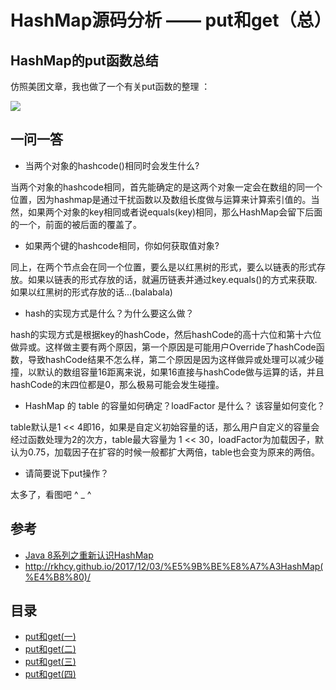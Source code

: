 # HashMap源码分析 —— put和get（总）

## HashMap的put函数总结

仿照美团文章，我也做了一个有关put函数的整理 ：

![](http://zhangzhaolin.oss-cn-beijing.aliyuncs.com/18-7-27/13348411.jpg)

## 一问一答

- 当两个对象的hashcode()相同时会发生什么?

当两个对象的hashcode相同，首先能确定的是这两个对象一定会在数组的同一个位置，因为hashmap是通过干扰函数以及数组长度做与运算来计算索引值的。当然，如果两个对象的key相同或者说equals(key)相同，那么HashMap会留下后面的一个，前面的被后面的覆盖了。

- 如果两个键的hashcode相同，你如何获取值对象?

同上，在两个节点会在同一个位置，要么是以红黑树的形式，要么以链表的形式存放。如果以链表的形式存放的话，就遍历链表并通过key.equals()的方式来获取.如果以红黑树的形式存放的话...(balabala)

- hash的实现方式是什么？为什么要这么做？

hash的实现方式是根据key的hashCode，然后hashCode的高十六位和第十六位做异或。这样做主要有两个原因，第一个原因是可能用户Override了hashCode函数，导致hashCode结果不怎么样，第二个原因是因为这样做异或处理可以减少碰撞，以默认的数组容量16距离来说，如果16直接与hashCode做与运算的话，并且hashCode的末四位都是0，那么极易可能会发生碰撞。

- HashMap 的 table 的容量如何确定？loadFactor 是什么？ 该容量如何变化？

table默认是1 << 4即16，如果是自定义初始容量的话，那么用户自定义的容量会经过函数处理为2的次方，table最大容量为 1 << 30，loadFactor为加载因子，默认为0.75，加载因子在扩容的时候一般都扩大两倍，table也会变为原来的两倍。

- 请简要说下put操作？

太多了，看图吧 ^ _ ^

## 参考
- [Java 8系列之重新认识HashMap](https://tech.meituan.com/java_hashmap.html)
- http://rkhcy.github.io/2017/12/03/%E5%9B%BE%E8%A7%A3HashMap(%E4%B8%80)/

## 目录

- [put和get(一)](https://github.com/zhangzhaolin/StudyNotes/blob/master/Java/%E8%87%AA%E5%B7%B1%E7%9A%84Java%E7%AC%94%E8%AE%B0/HashMap%E6%BA%90%E7%A0%81%E5%88%86%E6%9E%90%20%E2%80%94%E2%80%94%20put%E4%B8%8Eget%EF%BC%88%E4%B8%80%EF%BC%89.md)
- [put和get(二)](https://github.com/zhangzhaolin/StudyNotes/blob/master/Java/%E8%87%AA%E5%B7%B1%E7%9A%84Java%E7%AC%94%E8%AE%B0/HashMap%E6%BA%90%E7%A0%81%E5%88%86%E6%9E%90%20%E2%80%94%E2%80%94%20put%E4%B8%8Eget%EF%BC%88%E4%BA%8C%EF%BC%89.md)
- [put和get(三)](https://github.com/zhangzhaolin/StudyNotes/blob/master/Java/%E8%87%AA%E5%B7%B1%E7%9A%84Java%E7%AC%94%E8%AE%B0/HashMap%E6%BA%90%E7%A0%81%E5%88%86%E6%9E%90%20%E2%80%94%E2%80%94%20put%E4%B8%8Eget%EF%BC%88%E4%B8%89%EF%BC%89.md)
- [put和get(四)](https://github.com/zhangzhaolin/StudyNotes/blob/master/Java/%E8%87%AA%E5%B7%B1%E7%9A%84Java%E7%AC%94%E8%AE%B0/HashMap%E6%BA%90%E7%A0%81%E5%88%86%E6%9E%90%20%E2%80%94%E2%80%94%20put%E4%B8%8Eget%EF%BC%88%E5%9B%9B%EF%BC%89.md)
